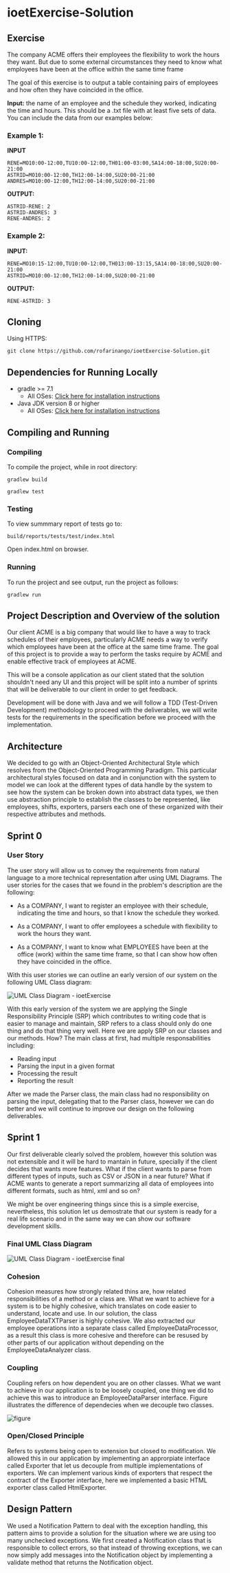 # ioetExercise-Solution

## Exercise

The company ACME offers their employees the flexibility to work the hours they want. But due to some external circumstances they need to know what employees have been at the office within the same time frame

The goal of this exercise is to output a table containing pairs of employees and how often they have coincided in the office.

**Input:** the name of an employee and the schedule they worked, indicating the time and hours. This should be a .txt file with at least five sets of data. You can include the data from our examples below:

### Example 1:

**INPUT**
```
RENE=MO10:00-12:00,TU10:00-12:00,TH01:00-03:00,SA14:00-18:00,SU20:00- 21:00
ASTRID=MO10:00-12:00,TH12:00-14:00,SU20:00-21:00
ANDRES=MO10:00-12:00,TH12:00-14:00,SU20:00-21:00
```

**OUTPUT:**
```
ASTRID-RENE: 2
ASTRID-ANDRES: 3
RENE-ANDRES: 2
```

### Example 2:

**INPUT:**
```
RENE=MO10:15-12:00,TU10:00-12:00,TH013:00-13:15,SA14:00-18:00,SU20:00-21:00
ASTRID=MO10:00-12:00,TH12:00-14:00,SU20:00-21:00
```

**OUTPUT:**
```
RENE-ASTRID: 3
```

## Cloning

Using HTTPS:
```
git clone https://github.com/rofarinango/ioetExercise-Solution.git
```

## Dependencies for Running Locally
* gradle >= 7.1
  * All OSes: [Click here for installation instructions](https://gradle.org/install/)
* Java JDK version 8 or higher
  * All OSes: [Click here for installation instructions](https://docs.oracle.com/javase/8/docs/technotes/guides/install/install_overview.html)

## Compiling and Running

### Compiling
To compile the project, while in root directory:
```
gradlew build
```
```
gradlew test
```

### Testing
To view summmary report of tests go to:
```
build/reports/tests/test/index.html
```
Open index.html on browser.

### Running
To run the project and see output, run the project as follows:
```
gradlew run
```

## Project Description and Overview of the solution

Our client ACME is a big company that would like to have a way to track schedules of their employees, particularly ACME needs a way to verify which employees have been at the office at the same time frame. The goal of this project is to provide a way to perform the tasks require by ACME and enable effective track of employees at ACME.

This will be a console application as our client stated that the solution shouldn't need any UI and this project will be split into a number of sprints that will be deliverable to our client in order to get feedback.

Development will be done with Java and we will follow a TDD (Test-Driven Development) methodology to proceed with the deliverables, we will write tests for the requirements in the specification before we proceed with the implementation.

## Architecture

We decided to go with an Object-Oriented Architectural Style which resolves from the Object-Oriented Programming Paradigm. This particular architectural styles focused on data and in conjunction with the system to model we can look at the different types of data handle by the system to see how the system can be broken down into abstract data types, we then use abstraction principle to establish the classes to be represented, like employees, shifts, exporters, parsers each one of these organized with their respective attributes and methods.

## Sprint 0

### User Story

The user story will allow us to convey the requirements from natural language to a more technical representation after using UML Diagrams. The user stories for the cases that we found in the problem's description are the following:
 
 * As a COMPANY, I want to register an employee with their schedule, indicating the time and hours, so that I know  the schedule they worked.

 * As a COMPANY, I want to offer employees a schedule with flexibility to work the hours they want.
 
 * As a COMPANY, I want to know what EMPLOYEES have been at the office (work) within the same time frame, so that I can show how often they have coincided in the office.


With this user stories we can outline an early version of our system on the following UML Class diagram:

![UML Class Diagram - ioetExercise](https://user-images.githubusercontent.com/47066093/142556054-705b3538-6301-46f8-8546-333e10edc75b.png)

With this early version of the system we are applying the Single Responsibility Principle (SRP) which contributes to writing code that is easier to manage and maintain, SRP refers to a class should only do one thing and do that thing very well. Here we are apply SRP on our classes and our methods. How? The main class at first, had multiple responsabilities including:
 * Reading input
 * Parsing the input in a given format
 * Processing the result
 * Reporting the result

After we made the Parser class, the main class had no responsibility on parsing the input, delegating that to the Parser class, however we can do better and we will continue to improve our design on the following deliverables.

## Sprint 1

Our first deliverable clearly solved the problem, however this solution was not extensible and it will be hard to mantain in future, specially if the client decides that wants more features. What if the client wants to parse from different types of inputs, such as CSV or JSON in a near future? What if ACME wants to generate a report summarizing all data of employees into different formats, such as html, xml and so on?

We might be over engineering things since this is a simple exercise, nevertheless, this solution let us demostrate that our system is ready for a real life scenario and in the same way we can show our software development skills.

### Final UML Class Diagram

![UML Class Diagram - ioetExercise final](https://user-images.githubusercontent.com/47066093/142685778-4ac897ab-7a64-4c9f-9bbb-14bc544bfedd.png)

### Cohesion

Cohesion measures how strongly related thins are, how related responsibilities of a method or a class are. What we want to achieve for a system is to be highly cohesive, which translates on code easier to understand, locate and use. In our solution, the class EmployeeDataTXTParser is highly cohesive. We also extracted our employee operations into a separate class called EmployeeDataProcessor, as a result this class is more cohesive and therefore can be resused by other parts of our application without depending on the EmployeeDataAnalyzer class.

### Coupling

Coupling refers on how dependent you are on other classes. What we want to achieve in our application is to be loosely coupled, one thing we did to achieve this was to introduce an EmployeeDataParser interface. Figure illustrates the difference of dependecies when  we decouple two classes.

![figure](https://user-images.githubusercontent.com/47066093/142685542-2e9111d5-5be5-4ffd-b161-8289b3eb2e52.png)

### Open/Closed Principle

Refers to systems being open to extension but closed to modification. We allowed this in our application by implementing an approrpiate interface called Exporter that let us decouple from multiple implementations of exporters. We can implement various kinds of exporters that respect the contract of the Exporter interface, here we implemented a basic HTML exporter class called HtmlExporter.

## Design Pattern

We used a Notification Pattern to deal with the exception handling, this pattern aims to provide a solution for the situation where we are using too many unchecked exceptions. We first created a Notification class that is responsible to collect errors, so that instead of throwing exceptions, we can now simply add messages into the Notification object by implementing a validate method that returns the Notification object.




